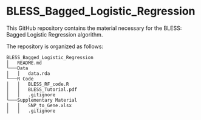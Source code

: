 # BLESS_Bagged_Logistic_Regression

This GitHub repository contains the material necessary for the BLESS: Bagged Logistic Regression algorithm.

The repository is organized as follows:
```
BLESS_Bagged_Logistic_Regression  
│   README.md  
└───Data  
│   │   data.rda  
└───R Code  
│   │   BLESS_RF_code.R  
│   │   BLESS_Tutorial.pdf
│   │   .gitignore  
└───Supplementary Material  
│   │   SNP_to_Gene.xlsx  
│   │   .gitignore  
```


